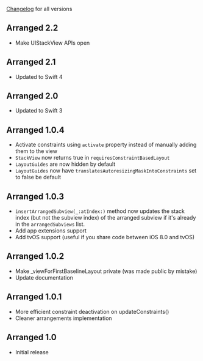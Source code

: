 [Changelog](https://github.com/kean/Arranged/releases) for all versions

## Arranged 2.2

- Make UIStackView APIs open

## Arranged 2.1

- Updated to Swift 4

## Arranged 2.0
 
- Updated to Swift 3

## Arranged 1.0.4

- Activate constraints using `activate` property instead of manually adding them to the view
- `StackView` now returns true in `requiresConstraintBasedLayout`
- `LayoutGuides` are now hidden by default
- `LayoutGuides` now have `translatesAutoresizingMaskIntoConstraints` set to false be default

## Arranged 1.0.3
 
- `insertArrangedSubview(_:atIndex:)` method now updates the stack index (but not the subview index) of the arranged subview if it's already in the `arrangedSubviews` list.
- Add app extensions support
- Add tvOS support (useful if you share code between iOS 8.0 and tvOS)

## Arranged 1.0.2

- Make _viewForFirstBaselineLayout private (was made public by mistake)
- Update documentation

## Arranged 1.0.1

- More efficient constraint deactivation on updateConstraints()
- Cleaner arrangements implementation

## Arranged 1.0

- Initial release
